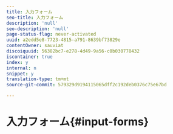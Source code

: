 ```yaml
---
title: 入力フォーム
seo-title: 入力フォーム
description: 'null'
seo-description: 'null'
page-status-flag: never-activated
uuid: a2edd5e8-7723-4815-a791-8639bf73829e
contentOwner: sauviat
discoiquuid: 56382bc7-e278-4d49-9a56-c0b030778432
iscontainer: true
index: y
internal: n
snippet: y
translation-type: tm+mt
source-git-commit: 579329d9194115065dff2c192deb0376c75e67bd

---
```



# 入力フォーム{#input-forms}

